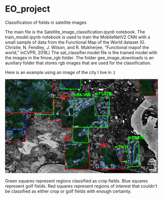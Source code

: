 # EO_project
Classification of fields in satellite images

The main file is the Satellite_image_classification.ipynb notebook. 
The train_model.ipynb notebook is used to train the MobileNetV2 CNN with a small sample of data from the Functional Map of the World dataset (G. Christie, N. Fendley, J. Wilson, and R. Mukherjee, “Functional mapof the world,” inCVPR, 2018.) 
The sat_classifier.model file is the trained model with the images in the fmow_rgb folder. 
The folder gee_image_downloads is an auxiliary folder that stores rgb images that are used for the classification. 
 
Here is an example using an image of the city I live in :) 
 
![Screenshot](classifier_screenshot_27.02.2021.png) 
 
Green squares represent regions classified as crop fields. 
Blue squares represent golf fields. 
Red squares represent regions of interest that couldn't be classified as either crop or golf fields with enough certainty. 
